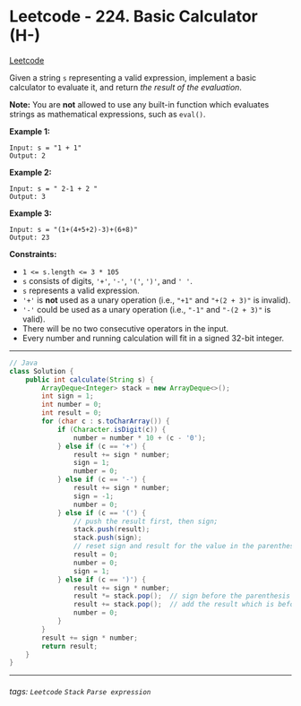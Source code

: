 # Leetcode - 224. Basic Calculator (H-)

[Leetcode](https://leetcode.com/problems/basic-calculator/description/)

Given a string `s` representing a valid expression, implement a basic calculator to evaluate it, and return _the result of the evaluation_.

**Note:** You are **not** allowed to use any built-in function which evaluates strings as mathematical expressions, such as `eval()`.

**Example 1:**
```
Input: s = "1 + 1"
Output: 2
```
**Example 2:**
```
Input: s = " 2-1 + 2 "
Output: 3
```
**Example 3:**
```
Input: s = "(1+(4+5+2)-3)+(6+8)"
Output: 23
```
**Constraints:**

-   `1 <= s.length <= 3 * 105`
-   `s` consists of digits, `'+'`, `'-'`, `'('`, `')'`, and `' '`.
-   `s` represents a valid expression.
-   `'+'` is **not** used as a unary operation (i.e., `"+1"` and `"+(2 + 3)"` is invalid).
-   `'-'` could be used as a unary operation (i.e., `"-1"` and `"-(2 + 3)"` is valid).
-   There will be no two consecutive operators in the input.
-   Every number and running calculation will fit in a signed 32-bit integer.

---
```java
// Java
class Solution {
    public int calculate(String s) {
        ArrayDeque<Integer> stack = new ArrayDeque<>();
        int sign = 1;
        int number = 0;
        int result = 0;
        for (char c : s.toCharArray()) {
            if (Character.isDigit(c)) {
                number = number * 10 + (c - '0');
            } else if (c == '+') {
                result += sign * number;
                sign = 1;
                number = 0;
            } else if (c == '-') {
                result += sign * number;
                sign = -1;
                number = 0;
            } else if (c == '(') {
                // push the result first, then sign;
                stack.push(result);
                stack.push(sign);
                // reset sign and result for the value in the parenthesis
                result = 0;
                number = 0;
                sign = 1;
            } else if (c == ')') {
                result += sign * number;
                result *= stack.pop();  // sign before the parenthesis
                result += stack.pop();  // add the result which is before the parenthesis
                number = 0;
            }
        }
        result += sign * number;
        return result;
    }
}
```
---


###### tags: `Leetcode` `Stack` `Parse expression`